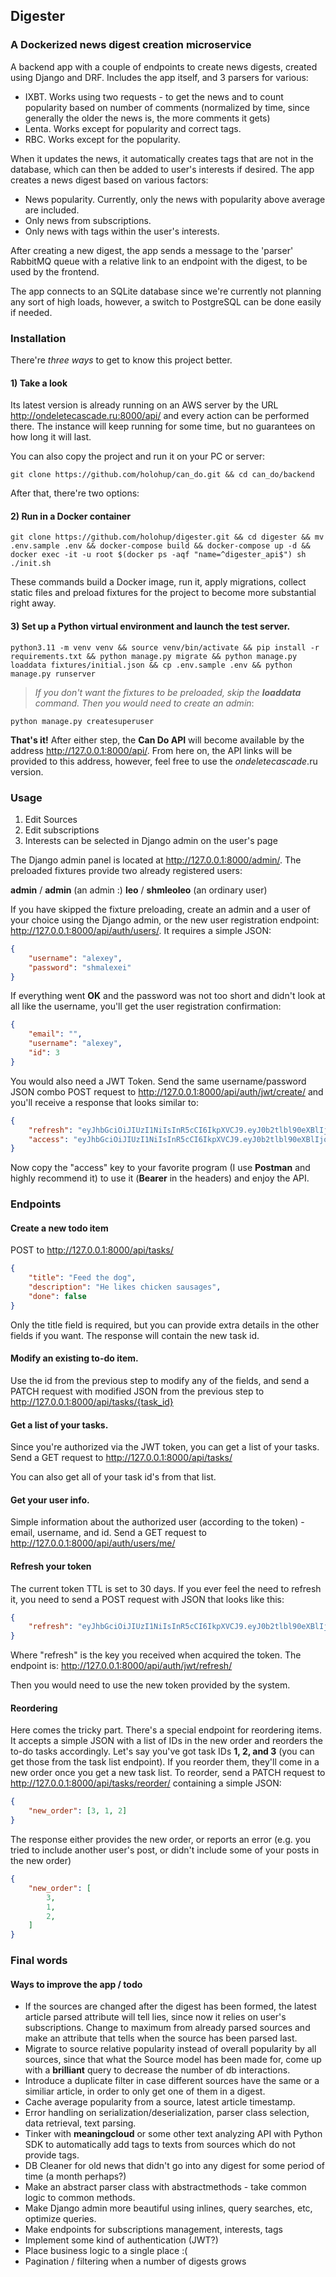## Digester
### A Dockerized news digest creation microservice

A backend app with a couple of endpoints to create news digests, created using Django and DRF. Includes the app itself, and 3 parsers for various:
- IXBT. Works using two requests - to get the news and to count popularity based on number of comments (normalized by time, since generally the older the news is, the more comments it gets)
- Lenta. Works except for popularity and correct tags.
- RBC. Works except for the popularity.

When it updates the news, it automatically creates tags that are not in the database, which can then be added to user's interests if desired. The app creates a news digest based on various factors:
- News popularity. Currently, only the news with popularity above average are included.
- Only news from subscriptions.
- Only news with tags within the user's interests.

After creating a new digest, the app sends a message to the 'parser' RabbitMQ queue with a relative link to an endpoint with the digest, to be used by the frontend.

The app connects to an SQLite database since we're currently not planning any sort of high loads, however, a switch to PostgreSQL can be done easily if needed. 

### Installation

There're *three ways* to get to know this project better.

#### 1) Take a look

Its latest version is already running on an AWS server by the URL http://ondeletecascade.ru:8000/api/ and every action can be performed there. The instance will keep running for some time, but no guarantees on how long it will last.

You can also copy the project and run it on your PC or server:

```
git clone https://github.com/holohup/can_do.git && cd can_do/backend
```
After that, there're two options:

#### 2) Run in a Docker container

```
git clone https://github.com/holohup/digester.git && cd digester && mv .env.sample .env && docker-compose build && docker-compose up -d && docker exec -it -u root $(docker ps -aqf "name=^digester_api$") sh ./init.sh
```

These commands build a Docker image, run it, apply migrations, collect static files and preload fixtures for the project to become more substantial right away.

#### 3) Set up a Python virtual environment and launch the test server.

```
python3.11 -m venv venv && source venv/bin/activate && pip install -r requirements.txt && python manage.py migrate && python manage.py loaddata fixtures/initial.json && cp .env.sample .env && python manage.py runserver
```

> *If you don't want the fixtures to be preloaded, skip the **loaddata** command. Then you would need to create an admin*:

```
python manage.py createsuperuser
```

**That's it!** After either step, the **Can Do API** will become available by the address http://127.0.0.1:8000/api/. From here on, the API links will be provided to this address, however, feel free to use the *ondeletecascade*.ru version.

### Usage

1) Edit Sources
2) Edit subscriptions
3) Interests can be selected in Django admin on the user's page

The Django admin panel is located at http://127.0.0.1:8000/admin/. The preloaded fixtures provide two already registered users:

**admin** / **admin** (an admin :)
**leo** / **shmleoleo** (an ordinary user)

If you have skipped the fixture preloading, create an admin and a user of your choice using the Django admin, or the new user registration endpoint: http://127.0.0.1:8000/api/auth/users/. It requires a simple JSON:
```json
{
    "username": "alexey",
    "password": "shmalexei"
}
```
If everything went **OK** and the password was not too short and didn't look at all like the username, you'll get the user registration confirmation:
```json
{
    "email": "",
    "username": "alexey",
    "id": 3
}
```
You would also need a JWT Token. Send the same username/password JSON combo POST request to http://127.0.0.1:8000/api/auth/jwt/create/ and you'll receive a response that looks similar to:
```json
{
    "refresh": "eyJhbGciOiJIUzI1NiIsInR5cCI6IkpXVCJ9.eyJ0b2tlbl90eXBlIjoicmVmcmVzaCIsImV4cCI6MTY4OTMxNzczNCwiaWF0IjoxNjg5MjMxMzM0LCJqdGkiOiI4ZDVmYTAxZTc3OGI0Yjc1YmYxYjY3MjMwYzZlMTEzZiIsInVzZXJfaWQiOjN9.eFH82eZvzNtbBUpKaXAoXltdFb3w_jOcVdU7U3rXbhc",
    "access": "eyJhbGciOiJIUzI1NiIsInR5cCI6IkpXVCJ9.eyJ0b2tlbl90eXBlIjoiYWNjZXNzIiwiZXhwIjoxNjkxODIzMzM0LCJpYXQiOjE2ODkyMzEzMzQsImp0aSI6IjczMzkwOTJhZDdlNDRmYWY5ZDczYzRjZWJmZGMwN2EzIiwidXNlcl9pZCI6M30.koJbtDboe8fQsqQNgY_LyHZsi4fqJ2cWdwRHBvAu2Us"
}
```
Now copy the "access" key to your favorite program (I use **Postman** and highly recommend it) to use it (**Bearer** in the headers) and enjoy the API.


### Endpoints

#### Create a new todo item

POST to http://127.0.0.1:8000/api/tasks/
```json
{
    "title": "Feed the dog",
    "description": "He likes chicken sausages",
    "done": false
}
```
Only the title field is required, but you can provide extra details in the other fields if you want. The response will contain the new task id.

#### Modify an existing to-do item.

Use the id from the previous step to modify any of the fields, and send a PATCH request with modified JSON from the previous step to http://127.0.0.1:8000/api/tasks/{task_id}

#### Get a list of your tasks.

Since you're authorized via the JWT token, you can get a list of your tasks. Send a GET request to http://127.0.0.1:8000/api/tasks/

You can also get all of your task id's from that list.

#### Get your user info.

Simple information about the authorized user (according to the token) - email, username, and id.
Send a GET request to http://127.0.0.1:8000/api/auth/users/me/

#### Refresh your token

The current token TTL is set to 30 days. If you ever feel the need to refresh it, you need to send a POST request with JSON that looks like this:
```json
{
    "refresh": "eyJhbGciOiJIUzI1NiIsInR5cCI6IkpXVCJ9.eyJ0b2tlbl90eXBlIjoicmVmcmVzaCIsImV4cCI6MTY4OTMxNzczNCwiaWF0IjoxNjg5MjMxMzM0LCJqdGkiOiI4ZDVmYTAxZTc3OGI0Yjc1YmYxYjY3MjMwYzZlMTEzZiIsInVzZXJfaWQiOjN9.eFH82eZvzNtbBUpKaXAoXltdFb3w_jOcVdU7U3rXbhc"
}
```
Where "refresh" is the key you received when acquired the token. The endpoint is: http://127.0.0.1:8000/api/auth/jwt/refresh/

Then you would need to use the new token provided by the system.


#### Reordering

Here comes the tricky part. There's a special endpoint for reordering items. It accepts a simple JSON with a list of IDs in the new order and reorders the to-do tasks accordingly. Let's say you've got task IDs **1, 2, and 3** (you can get those from the task list endpoint). If you reorder them, they'll come in a new order once you get a new task list. To reorder, send a PATCH request to http://127.0.0.1:8000/api/tasks/reorder/ containing a simple JSON:


```json
{
    "new_order": [3, 1, 2]
}
```
The response either provides the new order, or reports an error (e.g. you tried to include another user's post, or didn't include some of your posts in the new order)

```json
{
    "new_order": [
        3,
        1,
        2,
    ]
}
```

### Final words

#### Ways to improve the app / todo
- If the sources are changed after the digest has been formed, the latest article parsed attribute will tell lies, since now it relies on user's subscriptions. Change to maximum from already parsed sources and make an attribute that tells when the source has been parsed last.
- Migrate to source relative popularity instead of overall popularity by all sources, since that what the Source model has been made for, come up with a **brilliant** query to decrease the number of db interactions.
- Introduce a duplicate filter in case different sources have the same or a similiar article, in order to only get one of them in a digest.
- Cache average popularity from a source, latest article timestamp.
- Error handling on serialization/deserialization, parser class selection, data retrieval, text parsing.
- Tinker with **meaningcloud** or some other text analyzing API with Python SDK to automatically add tags to texts from sources which do not provide tags.
- DB Cleaner for old news that didn't go into any digest for some period of time (a month perhaps?)
- Make an abstract parser class with abstractmethods - take common logic to common methods.
- Make Django admin more beautiful using inlines, query searches, etc, optimize queries.
- Make endpoints for subscriptions management, interests, tags
- Implement some kind of authentication (JWT?)
- Place business logic to a single place :(
- Pagination / filtering when a number of digests grows




